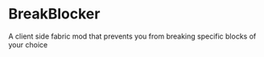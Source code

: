 # BreakBlocker
A client side fabric mod that prevents you from breaking specific blocks of your choice
